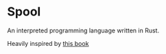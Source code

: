 # Spool

An interpreted programming language written in Rust.

Heavily inspired by [this book](https://lunacookies.github.io/lang)
